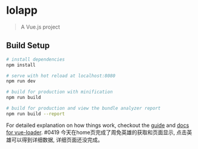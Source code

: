 # lolapp

> A Vue.js project

## Build Setup

``` bash
# install dependencies
npm install

# serve with hot reload at localhost:8080
npm run dev

# build for production with minification
npm run build

# build for production and view the bundle analyzer report
npm run build --report
```

For detailed explanation on how things work, checkout the [guide](http://vuejs-templates.github.io/webpack/) and [docs for vue-loader](http://vuejs.github.io/vue-loader).
#0419
今天在home页完成了周免英雄的获取和页面显示, 点击英雄可以得到详细数据, 详细页面还没完成。